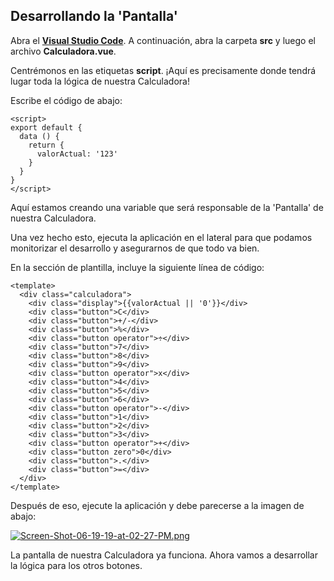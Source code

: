 ## Desarrollando la 'Pantalla'

Abra el **[Visual Studio Code](https://code.visualstudio.com/?WT.mc_id=devto-blog-gllemos)**. A continuación, abra la carpeta **src** y luego el archivo **Calculadora.vue**.

Centrémonos en las etiquetas **script**.
¡Aquí es precisamente donde tendrá lugar toda la lógica de nuestra Calculadora! 

Escribe el código de abajo:

```vue
<script>
export default {
  data () {
    return {
      valorActual: '123'
    }
  }
}
</script>
```
Aquí estamos creando una variable que será responsable de la 'Pantalla' de nuestra Calculadora.

Una vez hecho esto, ejecuta la aplicación en el lateral para que podamos monitorizar el desarrollo y asegurarnos de que todo va bien.

En la sección de plantilla, incluye la siguiente línea de código:

```vue
<template>
  <div class="calculadora">
    <div class="display">{{valorActual || '0'}}</div>
    <div class="button">C</div>
    <div class="button">+/-</div>
    <div class="button">%</div>
    <div class="button operator">÷</div>
    <div class="button">7</div>
    <div class="button">8</div>
    <div class="button">9</div>
    <div class="button operator">x</div>
    <div class="button">4</div>
    <div class="button">5</div>
    <div class="button">6</div>
    <div class="button operator">-</div>
    <div class="button">1</div>
    <div class="button">2</div>
    <div class="button">3</div>
    <div class="button operator">+</div>
    <div class="button zero">0</div>
    <div class="button">.</div>
    <div class="button">=</div>
  </div>
</template>
```
Después de eso, ejecute la aplicación y debe parecerse a la imagen de abajo:

[![Screen-Shot-06-19-19-at-02-27-PM.png](https://i.postimg.cc/W4r9r6L4/Screen-Shot-06-19-19-at-02-27-PM.png)](https://postimg.cc/5H4qWztc)

La pantalla de nuestra Calculadora ya funciona. Ahora vamos a desarrollar la lógica para los otros botones.
